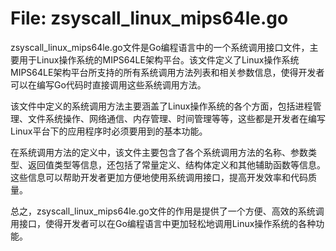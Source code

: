 # File: zsyscall_linux_mips64le.go

zsyscall_linux_mips64le.go文件是Go编程语言中的一个系统调用接口文件，主要用于Linux操作系统的MIPS64LE架构平台。该文件定义了Linux操作系统MIPS64LE架构平台所支持的所有系统调用方法列表和相关参数信息，使得开发者可以在编写Go代码时直接调用这些系统调用方法。

该文件中定义的系统调用方法主要涵盖了Linux操作系统的各个方面，包括进程管理、文件系统操作、网络通信、内存管理、时间管理等等，这些都是开发者在编写Linux平台下的应用程序时必须要用到的基本功能。

在系统调用方法的定义中，该文件主要包含了各个系统调用方法的名称、参数类型、返回值类型等信息，还包括了常量定义、结构体定义和其他辅助函数等信息。这些信息可以帮助开发者更加方便地使用系统调用接口，提高开发效率和代码质量。

总之，zsyscall_linux_mips64le.go文件的作用是提供了一个方便、高效的系统调用接口，使得开发者可以在Go编程语言中更加轻松地调用Linux操作系统的各种功能。

